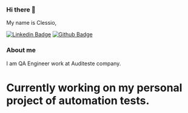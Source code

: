 ### Hi there 👋
My name is Clessio,

[![Linkedin Badge](https://img.shields.io/badge/-LinkedIn-blue?style=flat-square&logo=Linkedin&logoColor=white&link=https://www.linkedin.com/in/clessio-silva/)](https://www.linkedin.com/in/clessio-silva/)
[![Github Badge](https://img.shields.io/badge/-Github-000?style=flat-square&logo=Github&logoColor=white&link=https://github.com/clessio44)](https://github.com/clessio44)


### About me
I am QA Engineer work at Auditeste company.

# Currently working on my personal project of automation tests. 

<!--
**clessio44/clessio44** is a ✨ _special_ ✨ repository because its `README.md` (this file) appears on your GitHub profile.

Here are some ideas to get you started:

- 🔭 I’m currently working on ...
- 🌱 I’m currently learning ...
- 👯 I’m looking to collaborate on ...
- 🤔 I’m looking for help with ...
- 💬 Ask me about ...
- 📫 How to reach me: ...
- 😄 Pronouns: ...
- ⚡ Fun fact: ...
-->
